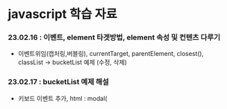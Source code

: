 # javascript 학습 자료
### 23.02.16 : 이벤트, element 타겟방법, element 속성 및 컨텐츠 다루기
   - 이벤트위임(캡처링,버블링), currentTarget, parentElement, closest(), classList
     -> bucketList 예제 (수정, 삭제)
     
### 23.02.17 : bucketList 예제 해설 
   - 키보드 이벤트 추가, html : modal(<dialog>태그), <template> 태그 
   - 화면구현 평가 해설: 레이아웃- flex, grid, box-sizing: border-box / content-box
   
### 23.02.20 : 모던 자바스크립트 예제 수업 1~6장
   `https://github.com/AlbertoMontalesi/The-complete-guide-to-modern-JavaScript` 
   - 고차함수 : map, filter, forEach, reduce 
   - 구조분해(배열, 객체)
